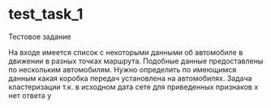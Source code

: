 # test_task_1

Тестовое задание

На входе имеется список с некоторыми данными об автомобиле в движении в разных точках маршрута.
Подобные данные предоставлены по нескольким автомобилям.
Нужно определить по имеющимся данным какая коробка передач установлена на автомобилях.
Задача кластеризации т.к. в исходном дата сете для приведенных признаков x нет ответа y
